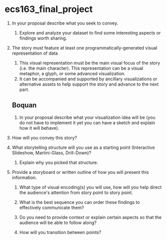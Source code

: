 # ecs163_final_project



1. In your proposal describe what you seek to convey.

   1. Explore and analyze your dataset to find some interesting aspects or findings worth sharing.

2. The story must feature at least one programmatically-generated visual representation of data

   1. This visual representation must be the main visual focus of the story (i.e. the main character). This representation can be a visual metaphor, a glyph, or some advanced visualization. 
   2. It can be accompanied and supported by ancillary visualizations or alternative assets to help support the story and advance to the next part.

   

   ## Boquan

   1. In your proposal describe what your visualization idea will be (you do not have to implement it yet you can have a sketch and explain how it will behave).

3.  How will you convey this story?

   1. What storytelling structure will you use as a starting point (Interactive Slideshow, Martini-Glass, Drill-Down)?

      1. Explain why you picked that structure. 

   2. Provide a storyboard or written outline of how you will present this information.

      1. What type of visual encoding(s) you will use, how will you help direct the audience's attention from story point to story point. 

      

      

      

      1. What is the best sequence you can order these findings to effectively communicate them?
      2. Do you need to provide context or explain certain aspects so that the audience will be able to follow along?
      3. How will you transition between points?